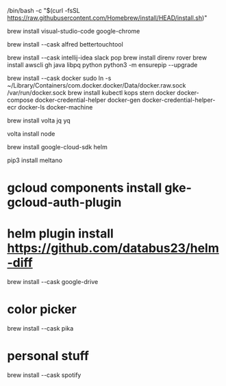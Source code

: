 /bin/bash -c "$(curl -fsSL https://raw.githubusercontent.com/Homebrew/install/HEAD/install.sh)"

brew install visual-studio-code google-chrome

brew install --cask alfred bettertouchtool

brew install --cask intellij-idea slack pop
brew install direnv rover
brew install awscli gh java libpq python
python3 -m ensurepip --upgrade

brew install --cask docker
sudo ln -s ~/Library/Containers/com.docker.docker/Data/docker.raw.sock /var/run/docker.sock
brew install kubectl kops stern docker docker-compose docker-credential-helper docker-gen docker-credential-helper-ecr docker-ls docker-machine

brew install volta jq yq

volta install node

brew install google-cloud-sdk helm

pip3 install meltano

# gcloud components install gke-gcloud-auth-plugin

# helm plugin install https://github.com/databus23/helm-diff

brew install --cask google-drive

# color picker

brew install --cask pika

# personal stuff

brew install --cask spotify
